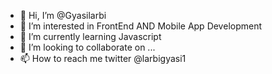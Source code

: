 - 👋 Hi, I’m @Gyasilarbi
- 👀 I’m interested in FrontEnd AND Mobile App Development
- 🌱 I’m currently learning Javascript
- 💞️ I’m looking to collaborate on ...
- 📫 How to reach me twitter @larbigyasi1

<!---
Gyasilarbi/Gyasilarbi is a ✨ special ✨ repository because its `README.md` (this file) appears on your GitHub profile.
You can click the Preview link to take a look at your changes.
--->
